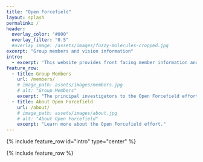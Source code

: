 ```yaml
---
title: "Open Forcefield"
layout: splash
permalink: /
header:
  overlay_color: "#000"
  overlay_filter: "0.5"
  #overlay_image: /assets/images/fuzzy-molecules-cropped.jpg
excerpt: "Group members and vision information"
intro: 
  - excerpt: 'This website provides front facing member information and scientific goals for the Open Forcefield Group effort. Please visit [www.github.com/open-forcefield-group/](https://github.com/open-forcefield-group/) for more information regarding our developing code base and projects.'
feature_row:
  - title: Group Members
    url: /members/
    # image_path: assets/images/members.jpg
    # alt: "Group Members"
    excerpt: "The principal investigators to the Open Forcefield effort."
  - title: About Open Forcefield
    url: /about/
    # image_path: assets/images/about.jpg
    # alt: "About Open Forcefield"
    excerpt: "Learn more about the Open Forcefield effort."
---
```


{% include feature_row id="intro" type="center" %}

{% include feature_row %}

